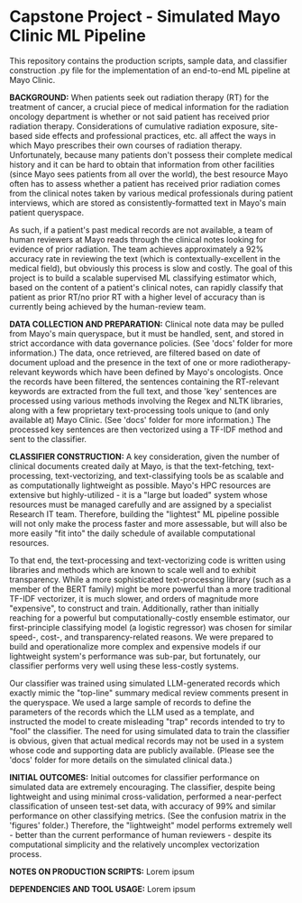 # Capstone Project - Simulated Mayo Clinic ML Pipeline
This repository contains the production scripts, sample data, and classifier construction .py file for the implementation of an end-to-end ML pipeline at Mayo Clinic.

**BACKGROUND:**
When patients seek out radiation therapy (RT) for the treatment of cancer, a crucial piece of medical information for the radiation oncology department is whether or not said patient has received prior radiation therapy. Considerations of cumulative radiation exposure, site-based side effects and professional practices, etc. all affect the ways in which Mayo prescribes their own courses of radiation therapy. Unfortunately, because many patients don't possess their complete medical history and it can be hard to obtain that information from other facilities (since Mayo sees patients from all over the world), the best resource Mayo often has to assess whether a patient has received prior radiation comes from the clinical notes taken by various medical professionals during patient interviews, which are stored as consistently-formatted text in Mayo's main patient queryspace.

As such, if a patient's past medical records are not available, a team of human reviewers at Mayo reads through the clinical notes looking for evidence of prior radiation. The team achieves approximately a 92% accuracy rate in reviewing the text (which is contextually-excellent in the medical field), but obviously this process is slow and costly. The goal of this project is to build a scalable supervised ML classifying estimator which, based on the content of a patient's clinical notes, can rapidly classify that patient as prior RT/no prior RT with a higher level of accuracy than is currently being achieved by the human-review team.

**DATA COLLECTION AND PREPARATION:**
Clinical note data may be pulled from Mayo's main queryspace, but it must be handled, sent, and stored in strict accordance with data governance policies. (See 'docs' folder for more information.) The data, once retrieved, are filtered based on date of document upload and the presence in the text of one or more radiotherapy-relevant keywords which have been defined by Mayo's oncologists. Once the records have been filtered, the sentences containing the RT-relevant keywords are extracted from the full text, and those 'key' sentences are processed using various methods involving the Regex and NLTK libraries, along with a few proprietary text-processing tools unique to (and only available at) Mayo Clinic. (See 'docs' folder for more information.) The processed key sentences are then vectorized using a TF-IDF method and sent to the classifier.  

**CLASSIFIER CONSTRUCTION:**
A key consideration, given the number of clinical documents created daily at Mayo, is that the text-fetching, text-processing, text-vectorizing, and text-classifying tools be as scalable and as computationally lightweight as possible. Mayo's HPC resources are extensive but highly-utilized - it is a "large but loaded" system whose resources must be managed carefully and are assigned by a specialist Research IT team. Therefore, building the "lightest" ML pipeline possible will not only make the process faster and more assessable, but will also be more easily "fit into" the daily schedule of available computational resources.

To that end, the text-processing and text-vectorizing code is written using libraries and methods which are known to scale well and to exhibit transparency. While a more sophisticated text-processing library (such as a member of the BERT family) might be more powerful than a more traditional TF-IDF vectorizer, it is much slower, and orders of magnitude more "expensive", to construct and train. Additionally, rather than initially reaching for a powerful but computationally-costly ensemble estimator, our first-principle classifying model (a logistic regressor) was chosen for similar speed-, cost-, and transparency-related reasons. We were prepared to build and operationalize more complex and expensive models if our lightweight system's performance was sub-par, but fortunately, our classifier performs very well using these less-costly systems.

Our classifier was trained using simulated LLM-generated records which exactly mimic the "top-line" summary medical review comments present in the queryspace. We used a large sample of records to define the parameters of the records which the LLM used as a template, and instructed the model to create misleading "trap" records intended to try to "fool" the classifier. The need for using simulated data to train the classifier is obvious, given that actual medical records may not be used in a system whose code and supporting data are publicly available. (Please see the 'docs' folder for more details on the simulated clinical data.)

**INITIAL OUTCOMES:**
Initial outcomes for classifier performance on simulated data are extremely encouraging. The classifier, despite being lightweight and using minimal cross-validation, performed a near-perfect classification of unseen test-set data, with accuracy of 99% and similar performance on other classifying metrics. (See the confusion matrix in the 'figures' folder.) Therefore, the "lightweight" model performs extremely well - better than the current performance of human reviewers - despite its computational simplicity and the relatively uncomplex vectorization process.

**NOTES ON PRODUCTION SCRIPTS:**
Lorem ipsum

**DEPENDENCIES AND TOOL USAGE:**
Lorem ipsum